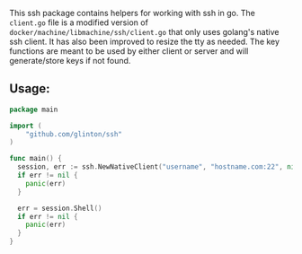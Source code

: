 This ssh package contains helpers for working with ssh in go.  The `client.go` file
is a modified version of `docker/machine/libmachine/ssh/client.go` that only
uses golang's native ssh client. It has also been improved to resize the tty as
needed. The key functions are meant to be used by either client or server
and will generate/store keys if not found.

## Usage:

```go
package main

import (
	"github.com/glinton/ssh"
)

func main() {
  session, err := ssh.NewNativeClient("username", "hostname.com:22", nil, nil)
  if err != nil {
    panic(err)
  }

  err = session.Shell()
  if err != nil {
    panic(err)
  }
}
```
